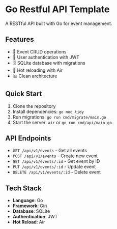 # Go Restful API Template

A RESTful API built with Go for event management.

## Features

- 🎯 Event CRUD operations
- 👤 User authentication with JWT
- 🗄️ SQLite database with migrations
- 🔄 Hot reloading with Air
- 📊 Clean architecture

## Quick Start

1. Clone the repository
2. Install dependencies: `go mod tidy`
3. Run migrations: `go run cmd/migrate/main.go`
4. Start the server: `air` or `go run cmd/api/main.go`

## API Endpoints

- `GET /api/v1/events` - Get all events
- `POST /api/v1/events` - Create new event
- `GET /api/v1/events/:id` - Get event by ID
- `PUT /api/v1/events/:id` - Update event
- `DELETE /api/v1/events/:id` - Delete event

## Tech Stack

- **Language**: Go
- **Framework**: Gin
- **Database**: SQLite
- **Authentication**: JWT
- **Hot Reload**: Air
